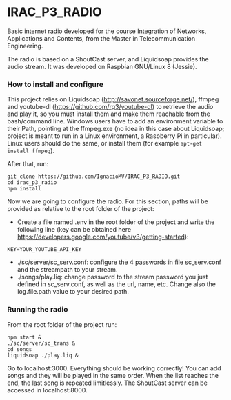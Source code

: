 # IRAC_P3_RADIO

Basic internet radio developed for the course Integration of Networks, Applications and Contents, from the Master in Telecommunication Engineering.

The radio is based on a ShoutCast server, and Liquidsoap provides the audio stream. It was developed on Raspbian GNU/Linux 8 (Jessie).

### How to install and configure

This project relies on Liquidsoap (http://savonet.sourceforge.net/), ffmpeg and youtube-dl (https://github.com/rg3/youtube-dl) to retrieve the audio and play it, so you must install them and make them reachable from the bash/command line. Windows users have to add an environment variable to their Path, pointing at the ffmpeg.exe (no idea in this case about Liquidsoap; project is meant to run in a Linux environment, a Raspberry Pi in particular). Linux users should do the same, or install them (for example ```apt-get install ffmpeg```).

After that, run:

```
git clone https://github.com/IgnacioMV/IRAC_P3_RADIO.git
cd irac_p3_radio
npm install
```
Now we are going to configure the radio. For this section, paths will be provided as relative to the root folder of the project:

- Create a file named .env in the root folder of the project and write the following line (key can be obtained here https://developers.google.com/youtube/v3/getting-started):

```
KEY=YOUR_YOUTUBE_API_KEY
```
- ./sc/server/sc_serv.conf: configure the 4 passwords in file sc_serv.conf and the streampath to your stream.
- ./songs/play.liq: change password to the stream password you just defined in sc_serv.conf, as well as the url, name, etc. Change also the log.file.path value to your desired path.


### Running the radio

From the root folder of the project run:

```
npm start &
./sc/server/sc_trans &
cd songs
liquidsoap ./play.liq &
```

Go to localhost:3000. Everything should be working correctly! You can add songs and they will be played in the same order. When the list reaches the end, the last song is repeated limitlessly.
The ShoutCast server can be accessed in localhost:8000.

